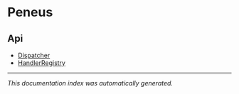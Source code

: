 # Peneus

## Api
- [Dispatcher](Api/Dispatcher.md)
- [HandlerRegistry](Api/HandlerRegistry.md)

---

*This documentation index was automatically generated.*

